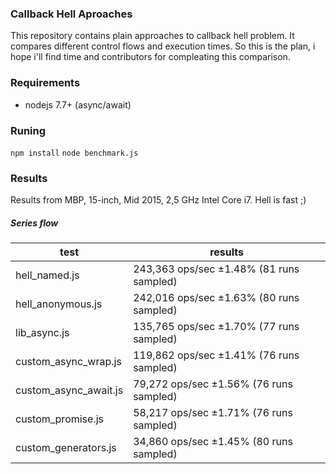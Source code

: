 ### Callback Hell Aproaches

This repository contains plain approaches to callback hell problem. It compares different control flows and execution times. 
So this is the plan, i hope i'll find time and contributors for compleating this comparison.

### Requirements
- nodejs 7.7+ (async/await)

### Runing
`npm install`
`node benchmark.js`

### Results

Results from MBP, 15-inch, Mid 2015, 2,5 GHz Intel Core i7.
Hell is fast ;)

##### Series flow

| test                    |results                                        |
|-------------------------|-----------------------------------------------|
|hell_named.js            | 243,363 ops/sec ±1.48% (81 runs sampled)      |
|hell_anonymous.js        | 242,016 ops/sec ±1.63% (80 runs sampled)      |
|lib_async.js             | 135,765 ops/sec ±1.70% (77 runs sampled)      |
|custom_async_wrap.js     | 119,862 ops/sec ±1.41% (76 runs sampled)      |
|custom_async_await.js    |  79,272 ops/sec ±1.56% (76 runs sampled)      |
|custom_promise.js        |  58,217 ops/sec ±1.71% (76 runs sampled)      |
|custom_generators.js     |  34,860 ops/sec ±1.45% (80 runs sampled)      |
